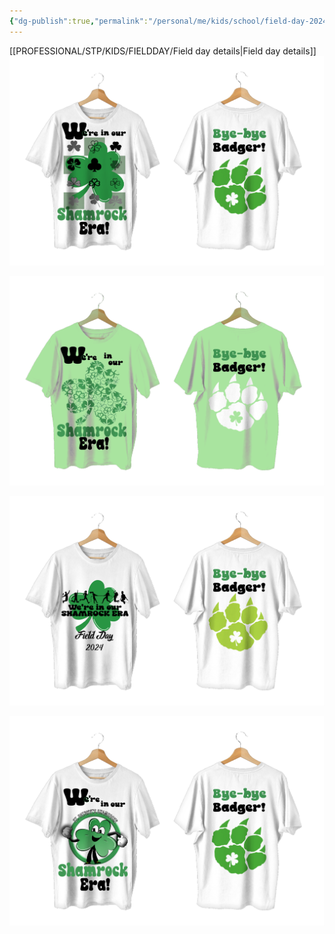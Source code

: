 ```yaml
---
{"dg-publish":true,"permalink":"/personal/me/kids/school/field-day-2024/","tags":["STP","inbox"],"noteIcon":""}
---
```


[[PROFESSIONAL/STP/KIDS/FIELDDAY/Field day details\|Field day details]]
![2.png|500](/img/user/vault/attachments/2.png)

![4.png|500](/img/user/vault/attachments/4.png)


![6.png|500](/img/user/vault/attachments/6.png)

![t-shirt-mockup4b.png|500](/img/user/vault/attachments/t-shirt-mockup4b.png)
